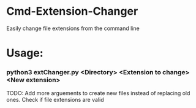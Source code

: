 # Cmd-Extension-Changer
Easily change file extensions from the command line

# Usage: 
### python3 extChanger.py \<Directory\> \<Extension to change\> \<New extension\>

TODO:
Add more arguements to create new files instead of replacing old ones.
Check if file extensions are valid
